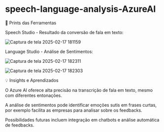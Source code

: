 # speech-language-analysis-AzureAI

📏 Prints das Ferramentas

Speech Studio - Resultado da conversão de fala em texto:

![Captura de tela 2025-02-17 181159](https://github.com/user-attachments/assets/e0440254-5efe-40de-9878-1c99c1567dbf)





Language Studio - Análise de Sentimentos:

![Captura de tela 2025-02-17 182311](https://github.com/user-attachments/assets/796df3b1-4e92-4d9a-baa0-1cbf0c94418b)


![Captura de tela 2025-02-17 182303](https://github.com/user-attachments/assets/050a6a39-dfd8-4add-800c-3b006574c27e)



💡 Insights e Aprendizados

O Azure AI oferece alta precisão na transcrição de fala em texto, mesmo com diferentes entonações.

A análise de sentimentos pode identificar emoções sutis em frases curtas, por exemplo facilita as empresas para analisar sobre os feedbacks.

Possibilidades futuras incluem integração em chatbots e análise automática de feedbacks.


